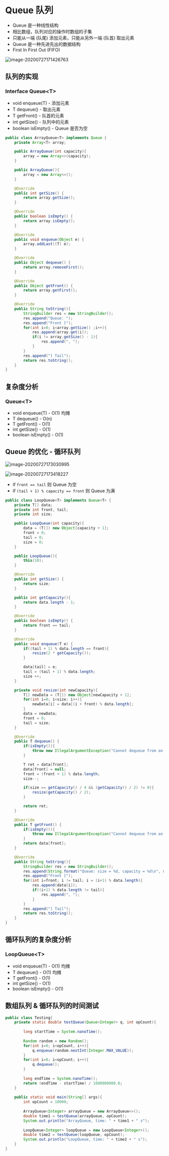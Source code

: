 # Queue 队列

* Queue 是一种线性结构
* 相比数组，队列对应的操作时数组的子集
* 只能从一端 (队尾) 添加元素，只能从另外一端 (队首) 取出元素
* Queue 是一种先进先出的数据结构 
* First In First Out (FIFO)

![image-20200727171426763](https://tva1.sinaimg.cn/large/007S8ZIlgy1gh686av942j30ap0i8q3f.jpg)



## 队列的实现

### Interface Queue\<T>

* void enqueue(T) - 添加元素
* T dequeue() - 取出元素
* T getFront() - 队首的元素
* int getSize() - 队列中的元素
* boolean isEmpty() - Queue 是否为空



```java
public class ArrayQueue<T> implements Queue {
    private Array<T> array;

    public ArrayQueue(int capacity){
        array = new Array<>(capacity);
    }

    public ArrayQueue(){
        array = new Array<>();
    }

    @Override
    public int getSize() {
        return array.getSize();
    }

    @Override
    public boolean isEmpty() {
        return array.isEmpty();
    }

    @Override
    public void enqueue(Object e) {
        array.addLast((T) e);
    }

    @Override
    public Object dequeue() {
        return array.removeFirst();
    }

    @Override
    public Object getFront() {
        return array.getFirst();
    }

    @Override
    public String toString(){
        StringBuilder res = new StringBuilder();
        res.append("Queue: ");
        res.append("Front [");
        for(int i=0; i<array.getSize() ;i++){
            res.append(array.get(i));
            if(i != array.getSize() - 1){
                res.append(", ");
            }
        }
        res.append("] Tail");
        return res.toString();
    }
}
```



## 复杂度分析

### Queue\<T>

* void enqueue(T) - O(1) 均摊
* T dequeue() - O(n)
* T getFront() - O(1)
* int getSize() - O(1)
* boolean isEmpty() - O(1)



## Queue 的优化  -   循环队列

![image-20200727173030995](https://tva1.sinaimg.cn/large/007S8ZIlgy1gh68n08um4j311k0doad2.jpg)

![image-20200727173418227](https://tva1.sinaimg.cn/large/007S8ZIlgy1gh68qy3ubdj311f0eawhy.jpg)

* if `front == tail` 则 Queue 为空
* if `(tail + 1) % capacity == front` 则  Queue 为满



```java
public class LoopQueue<T> implements Queue<T> {
    private T[] data;
    private int front, tail;
    private int size;

    public LoopQueue(int capacity){
        data = (T[]) new Object[capacity + 1];
        front = 0;
        tail = 0;
        size = 0;
    }

    public LoopQueue(){
        this(10);
    }

    @Override
    public int getSize() {
        return size;
    }

    public int getCapacity(){
        return data.length - 1;
    }

    @Override
    public boolean isEmpty() {
        return front == tail;
    }

    @Override
    public void enqueue(T e) {
        if((tail + 1) % data.length == front){
            resize(2 * getCapacity());
        }

        data[tail] = e;
        tail = (tail + 1) % data.length;
        size ++;
    }

    private void resize(int newCapacity){
        T[] newData = (T[]) new Object[newCapacity + 1];
        for(int i=0; i<size; i++){
            newData[i] = data[(i + front) % data.length];
        }
        data = newData;
        front = 0;
        tail = size;
    }

    @Override
    public T dequeue() {
        if(isEmpty()){
            throw new IllegalArgumentException("Cannot dequeue from an empty queue");
        }

        T ret = data[front];
        data[front] = null;
        front = (front + 1) % data.length;
        size--;

        if(size == getCapacity() / 4 && (getCapacity() / 2) != 0){
            resize(getCapacity() / 2);
        }

        return ret;
    }

    @Override
    public T getFront() {
        if(isEmpty()){
            throw new IllegalArgumentException("Cannot dequeue from an empty queue");
        }
        return data[front];
    }

    @Override
    public String toString(){
        StringBuilder res = new StringBuilder();
        res.append(String.format("Queue: size = %d, capacity = %d\n", size, getCapacity()));
        res.append("Front [");
        for(int i=front; i != tail; i = (i+1) % data.length){
            res.append(data[i]);
            if((i+1) % data.length != tail){
                res.append(", ");
            }
        }
        res.append("] Tail");
        return res.toString();
    }
}
```



## 循环队列的复杂度分析

### LoopQueue\<T>

* void enqueue(T) - O(1) 均摊 
* T dequeue() - O(1) 均摊
* T getFront() - O(1)
* int getSize() - O(1)
* boolean isEmpty() - O(1)



## 数组队列 & 循环队列的时间测试

```java
public class Testing{
	private static double testQueue(Queue<Integer> q, int opCount){
        
        long startTime = System.nanoTime();
        
        Random random = new Random();
        for(int i=0; i<opCount, i++){
            q.enqueue(random.nextInt(Integer.MAX_VALUE));
        }
        for(int i=0; i<opCount; i++){
            q.dequeue();
        }
        
        long endTime = System.nanoTime();
        return (endTime - startTime) / 1000000000.0;
    }
    
    public static void main(String[] args){
        int opCount = 10000;
        
        ArrayQueue<Integer> arrayQueue = new ArrayQueue<>();
        double time1 = testQueue(arrayQueue, opCount);
        System.out.println("ArrayQueue, time: " + time1 + " s");
        
        LoopQueue<Integer> loopQueue = new LoopQueue<Integer>();
        double time2 = testQueue(loopQueue, opCount);
        System.out.println("LoopQueue, time: " + time2 + " s");
    }
}
```

